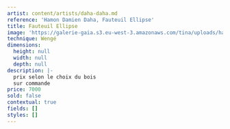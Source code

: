 ```yaml
---
artist: content/artists/daha-daha.md
reference: 'Hamon Damien Daha, Fauteuil Ellipse'
title: Fauteuil Ellipse
image: 'https://galerie-gaia.s3.eu-west-3.amazonaws.com/tina/uploads/hamon-damien-daha/galerie-gaia-damien-hamon-ellipse.jpeg'
technique: Wengé
dimensions:
  height: null
  width: null
  depth: null
description: |-
  prix selon le choix du bois 
  sur commande
price: 7000
sold: false
contextual: true
fields: []
styles: []
---
```


